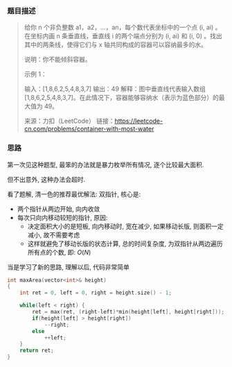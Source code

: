 ### 题目描述

> 给你 n 个非负整数 a1，a2，...，an，每个数代表坐标中的一个点 (i, ai) 。在坐标内画 n 条垂直线，垂直线 i 的两个端点分别为 (i, ai) 和 (i, 0) 。找出其中的两条线，使得它们与 x 轴共同构成的容器可以容纳最多的水。
>
> 说明：你不能倾斜容器。
>
>  
>
> 示例 1：
>
> 
>
> 输入：[1,8,6,2,5,4,8,3,7]
> 输出：49 
> 解释：图中垂直线代表输入数组 [1,8,6,2,5,4,8,3,7]。在此情况下，容器能够容纳水（表示为蓝色部分）的最大值为 49。
>
> 来源：力扣（LeetCode）
> 链接：https://leetcode-cn.com/problems/container-with-most-water

### 思路

第一次见这种题型, 最笨的办法就是暴力枚举所有情况, 逐个比较最大面积.

但不出意外, 这种办法会超时.

看了题解, 清一色的推荐最优解法: 双指针, 核心是:

- 两个指针从两边开始, 向内收敛
- 每次只向内移动较短的指针, 原因:
  - 决定面积大小的是短板,  向内移动时, 宽在减少, 如果移动长版, 则面积一定减小, 故不需要考虑
  - 这样就避免了移动长版的状态计算,  总的时间复杂度, 为双指针从两边遍历所有点的个数, 即: $O(N)$

当是学习了新的思路, 理解以后, 代码非常简单

``` c++
int maxArea(vector<int>& height) 
{
    int ret = 0, left = 0, right = height.size() - 1;

    while(left < right) {
        ret = max(ret, (right-left)*min(height[left], height[right]));
        if(height[left] > height[right]) 
            --right;
        else
            ++left;
    }
    return ret;
}
```

